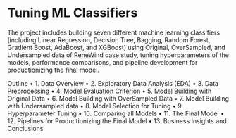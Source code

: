 # Tuning ML Classifiers
The project includes building seven different machine learning classifiers (including Linear Regression, Decision Tree, Bagging, Random Forest, Gradient Boost, AdaBoost, and XGBoost) using Original, OverSampled, and Undersampled data of ReneWind case study, tuning hyperparameters of the models, performance comparisons, and pipeline development for productionizing the final model.

Outline
•	1. Data Overview
•	2. Exploratory Data Analysis (EDA)
•	3. Data Preprocessing
•	4. Model Evaluation Criterion
•	5. Model Building with Original Data
•	6. Model Building with OverSampled Data
•	7. Model Building with Undersampled data
•	8. Model Selection for Tuning
•	9. Hyperparameter Tuning
•	10. Comparing all Models
•	11. The Final Model
•	12. Pipelines for Productionizing the Final Model
•	13. Business Insights and Conclusions

